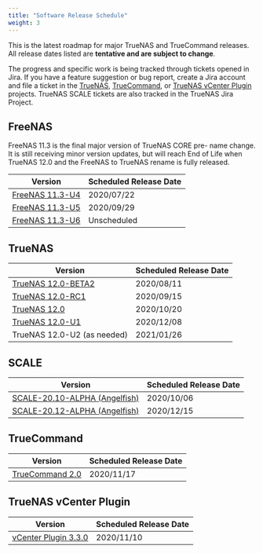 ```yaml
---
title: "Software Release Schedule"
weight: 3
---
```


This is the latest roadmap for major TrueNAS and TrueCommand releases.
All release dates listed are **tentative and are subject to change**.

The progress and specific work is being tracked through tickets opened in Jira.
If you have a feature suggestion or bug report, create a Jira account and file a ticket in the [TrueNAS](https://jira.ixsystems.com/projects/NAS "TrueNAS Jira Project"), [TrueCommand](https://jira.ixsystems.com/projects/TC "TrueCommand Jira Project"), or [TrueNAS vCenter Plugin](https://jira.ixsystems.com/secure/RapidBoard.jspa?rapidView=26&projectKey=VCP "TrueNAS vCenter Plugin Project") projects.
TrueNAS SCALE tickets are also tracked in the TrueNAS Jira Project.

## FreeNAS

FreeNAS 11.3 is the final major version of TrueNAS CORE pre- name change.
It is still receiving minor version updates, but will reach End of Life when TrueNAS 12.0 and the FreeNAS to TrueNAS rename is fully released.

| Version                                                                                                          | Scheduled Release Date |
|------------------------------------------------------------------------------------------------------------------|------------------------|
| [FreeNAS 11.3-U4](https://jira.ixsystems.com/issues/?filter=-4&jql=fixVersion%20IN%20(12011))                    | 2020/07/22             |
| [FreeNAS 11.3-U5](https://jira.ixsystems.com/issues/?jql=project%20%3D%20NAS%20AND%20fixVersion%20%3D%2011.3-U5) | 2020/09/29             |
| [FreeNAS 11.3-U6](https://jira.ixsystems.com/issues/?jql=project%20%3D%20NAS%20AND%20fixVersion%20%3D%2011.3-U6) | Unscheduled            |

## TrueNAS

| Version                                                                                                          | Scheduled Release Date |
|------------------------------------------------------------------------------------------------------------------|------------------------|
| [TrueNAS 12.0-BETA2](https://jira.ixsystems.com/issues/?filter=-4&jql=fixVersion%20IN%20(12100))                 | 2020/08/11             |
| [TrueNAS 12.0-RC1](https://jira.ixsystems.com/issues/?filter=-4&jql=fixVersion%20IN%20(12007))                   | 2020/09/15             |
| [TrueNAS 12.0](https://jira.ixsystems.com/issues/?filter=-4&jql=fixVersion%20IN%20(12007))                       | 2020/10/20             |
| [TrueNAS 12.0-U1](https://jira.ixsystems.com/issues/?jql=project%20%3D%20NAS%20AND%20fixVersion%20%3D%2012.0-U1) | 2020/12/08             |
| TrueNAS 12.0-U2 (as needed)                                                                                      | 2021/01/26             |

## SCALE

| Version                                                                                                                                                         | Scheduled Release Date |
|-----------------------------------------------------------------------------------------------------------------------------------------------------------------|------------------------|
| [SCALE-20.10-ALPHA (Angelfish)](https://jira.ixsystems.com/issues/?filter=-4&jql=fixVersion%20IN%20(11402))                                                     | 2020/10/06             |
| [SCALE-20.12-ALPHA (Angelfish)](https://jira.ixsystems.com/issues/?jql=project%20%3D%20NAS%20AND%20fixVersion%20%3D%20%22SCALE-20.12-%20ALPHA%20(Angelfish)%22) | 2020/12/15             |

## TrueCommand

| Version                                                                                                                 | Scheduled Release Date |
|-------------------------------------------------------------------------------------------------------------------------|------------------------|
| [TrueCommand 2.0](https://jira.ixsystems.com/issues/?jql=project%20%3D%20TrueCommand%20%20AND%20fixVersion%20%3D%202.0) | 2020/11/17             |



## TrueNAS vCenter Plugin

| Version                                                                                                                                   | Scheduled Release Date |
|-------------------------------------------------------------------------------------------------------------------------------------------|------------------------|
| [vCenter Plugin 3.3.0](https://jira.ixsystems.com/issues/?jql=project%20%3D%20%22vCenter%20Plugin%22%20AND%20fixVersion%20%3D%203.3.0%20) | 2020/11/10             |